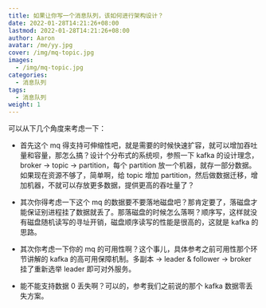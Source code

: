 ```yaml
---
title: 如果让你写一个消息队列，该如何进行架构设计？
date: 2022-01-28T14:21:26+08:00
lastmod: 2022-01-28T14:21:26+08:00
author: Aaron
avatar: /me/yy.jpg
cover: /img/mq-topic.jpg
images:
  - /img/mq-topic.jpg
categories:
  - 消息队列
tags:
  - 消息队列
weight: 1
---
```


可以从下几个角度来考虑一下：

- 首先这个 mq 得支持可伸缩性吧，就是需要的时候快速扩容，就可以增加吞吐量和容量，那怎么搞？设计个分布式的系统呗，参照一下 kafka 的设计理念，broker -> topic -> partition，每个 partition 放一个机器，就存一部分数据。如果现在资源不够了，简单啊，给 topic 增加 partition，然后做数据迁移，增加机器，不就可以存放更多数据，提供更高的吞吐量了？

- 其次你得考虑一下这个 mq 的数据要不要落地磁盘吧？那肯定要了，落磁盘才能保证别进程挂了数据就丢了。那落磁盘的时候怎么落啊？顺序写，这样就没有磁盘随机读写的寻址开销，磁盘顺序读写的性能是很高的，这就是 kafka 的思路。

- 其次你考虑一下你的 mq 的可用性啊？这个事儿，具体参考之前可用性那个环节讲解的 kafka 的高可用保障机制。多副本 -> leader & follower -> broker 挂了重新选举 leader 即可对外服务。

- 能不能支持数据 0 丢失啊？可以的，参考我们之前说的那个 kafka 数据零丢失方案。



